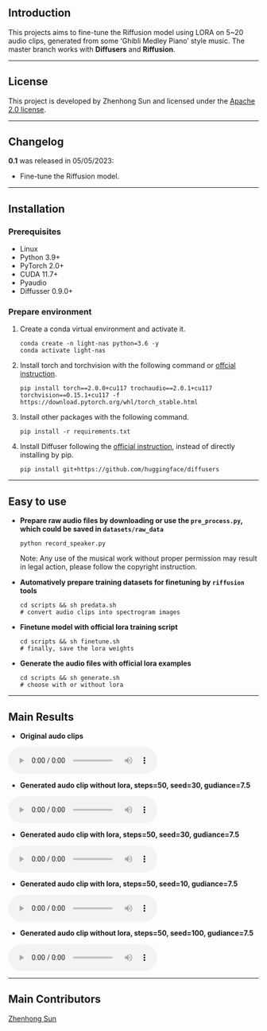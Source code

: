 ## Introduction


This projects aims to fine-tune the Riffusion model using LORA on 5~20 audio clips, generated from some ‘Ghibli Medley Piano’ style music. The master branch works with **Diffusers** and **Riffusion**.

***
## License

This project is developed by Zhenhong Sun and licensed under the [Apache 2.0 license](LICENSE).

***
## Changelog
**0.1** was released in 05/05/2023:

* Fine-tune the Riffusion model.

***
## Installation

### Prerequisites
* Linux
* Python 3.9+
* PyTorch 2.0+
* CUDA 11.7+
* Pyaudio
* Diffusser 0.9.0+


### Prepare environment
1. Create a conda virtual environment and activate it.

    ```shell
    conda create -n light-nas python=3.6 -y
    conda activate light-nas
    ```

2. Install torch and torchvision with the following command or [offcial instruction](https://pytorch.org/get-started/locally/).
    ```shell
    pip install torch==2.0.0+cu117 trochaudio==2.0.1+cu117 torchvision==0.15.1+cu117 -f https://download.pytorch.org/whl/torch_stable.html
    ```

3. Install other packages with the following command.

    ```shell
    pip install -r requirements.txt
    ```

4. Install Diffuser following the [official instruction](https://huggingface.co/docs/diffusers/installation#install-from-source), instead of directly installing by pip.

    ```shell
    pip install git+https://github.com/huggingface/diffusers
    ```
***
## Easy to use

* **Prepare raw audio files by downloading or use the `pre_process.py`, which could be saved in `datasets/raw_data`**
    ```shell
    python record_speaker.py
    ```
    Note: Any use of the musical work without proper permission may result in legal action, please follow the copyright instruction.
* **Automatively prepare training datasets for finetuning by `riffusion` tools**
    
    ```shell
    cd scripts && sh predata.sh
    # convert audio clips into spectrogram images
    ```
* **Finetune model with official lora training script**
    
    ```shell
    cd scripts && sh finetune.sh
    # finally, save the lora weights
    ```
* **Generate the audio files with official lora examples**
    
    ```shell
    cd scripts && sh generate.sh
    # choose with or without lora
    ```
***
## Main Results

* **Original audo clips**

<audio controls>
  <source src="https://github.com/Vericoware/lora_finetune_riffusion/blob/main/results/chunk_1_1_start_16998_ms_dur_5120_ms.mp3" type="audio/mpeg">
  Your browser does not support the audio element.
</audio>

* **Generated audo clip without lora, steps=50, seed=30, gudiance=7.5**

<audio controls>
  <source src="results/piano_lora0_s30_st50.wav" type="audio/mpeg">
  Your browser does not support the audio element.
</audio>

* **Generated audo clip with lora, steps=50, seed=30, gudiance=7.5**

<audio controls>
  <source src="results/piano_lora1_s30_st50.wav" type="audio/mpeg">
  Your browser does not support the audio element.
</audio>

* **Generated audo clip with lora, steps=50, seed=10, gudiance=7.5**

<audio controls>
  <source src="results/piano_lora1_s10_st50.wav" type="audio/mpeg">
  Your browser does not support the audio element.
</audio>

* **Generated audo clip without lora, steps=50, seed=100, gudiance=7.5**

<audio controls>
  <source src="results/piano_lora1_s100_st50.wav" type="audio/wav">
  Your browser does not support the audio element.
</audio>

***
## Main Contributors

[Zhenhong Sun](https://sites.google.com/view/sunzhenhong)
